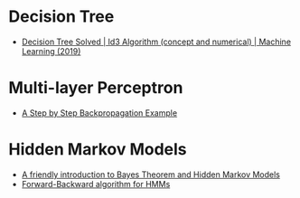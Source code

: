 # Decision Tree
- [Decision Tree Solved | Id3 Algorithm (concept and numerical) | Machine Learning (2019)](https://youtu.be/UdTKxGQvYdc)

# Multi-layer Perceptron
- [A Step by Step Backpropagation Example](https://mattmazur.com/2015/03/17/a-step-by-step-backpropagation-example/)

# Hidden Markov Models
- [A friendly introduction to Bayes Theorem and Hidden Markov Models](https://youtu.be/kqSzLo9fenk)
- [Forward-Backward algorithm for HMMs](https://youtu.be/7zDARfKVm7s)

